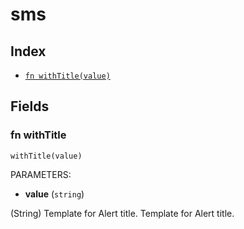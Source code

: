 # sms



## Index

* [`fn withTitle(value)`](#fn-withtitle)

## Fields

### fn withTitle

```jsonnet
withTitle(value)
```

PARAMETERS:

* **value** (`string`)

(String) Template for Alert title.
Template for Alert title.